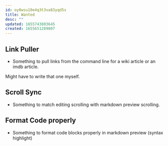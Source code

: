 ```yaml
---
id: oy0wsu10e4q3t3va83yqd5s
title: Wanted
desc: ""
updated: 1655743803645
created: 1655651289807
---
```


## Link Puller

- Something to pull links from the command line for a wiki article or an imdb article.

Might have to write that one myself.

## Scroll Sync

- Something to match editing scrolling with markdown preview scrolling.

## Format Code properly

- Something to format code blocks properly in markdown preview (syntax highlight)
